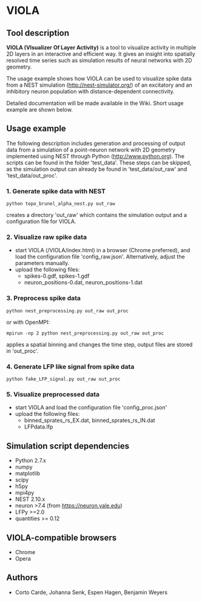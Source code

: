 # VIOLA

## Tool description

**VIOLA (VIsualizer Of Layer Activity)**
is a tool to visualize activity in multiple 2D layers in an interactive and
efficient way. It gives an insight into spatially resolved time series
such as simulation results of neural networks with 2D geometry.

The usage example shows how VIOLA can be used to visualize spike data from a
NEST simulation (http://nest-simulator.org/) of an excitatory and an
inhibitory neuron population with distance-dependent connectivity.

Detailed documentation will be made available in the Wiki. Short usage example
are shown below.

## Usage example
The following description includes generation and processing of output data from
a simulation of a point-neuron network with 2D geometry implemented using NEST
through Python (http://www.python.org). The scripts can be found in the folder
'test_data'. These steps can be skipped, as the simulation output can already
be found in 'test_data/out_raw' and 'test_data/out_proc'.

### 1. Generate spike data with NEST

    python topo_brunel_alpha_nest.py out_raw

creates a directory 'out_raw' which contains the simulation output and a
configuration file for VIOLA.

### 2. Visualize raw spike data

- start VIOLA (/VIOLA/index.html) in a browser (Chrome preferred), and load the
configuration file 'config_raw.json'. Alternatively, adjust the parameters
manually.
- upload the following files:
  - spikes-0.gdf, spikes-1.gdf
  - neuron_positions-0.dat, neuron_positions-1.dat

### 3. Preprocess spike data

    python nest_preprocessing.py out_raw out_proc

or with OpenMPI:

    mpirun -np 2 python nest_preprocessing.py out_raw out_proc

applies a spatial binning and changes the time step, output files are stored in
'out_proc'.

### 4. Generate LFP like signal from spike data

    python fake_LFP_signal.py out_raw out_proc

### 5. Visualize preprocessed data
- start VIOLA and load the configuration file 'config_proc.json'
- upload the following files:
  - binned_sprates_rs_EX.dat, binned_sprates_rs_IN.dat
  - LFPdata.lfp

## Simulation script dependencies

- Python 2.7.x
- numpy
- matplotlib
- scipy
- h5py
- mpi4py
- NEST 2.10.x
- neuron >7.4 (from https://neuron.yale.edu)
- LFPy >=2.0
- quantities >= 0.12

## VIOLA-compatible browsers

- Chrome
- Opera

## Authors

- Corto Carde, Johanna Senk, Espen Hagen, Benjamin Weyers

